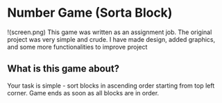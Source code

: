 # Number Game (Sorta Block)
!(screen.png)
This game was written as an assignment job. The original project was very simple and crude. I have made design, added graphics, and some more functionalities to improve project
## What is this game about?
Your task is simple - sort blocks in ascending order starting from top left corner. Game ends as soon as all blocks are in order.
